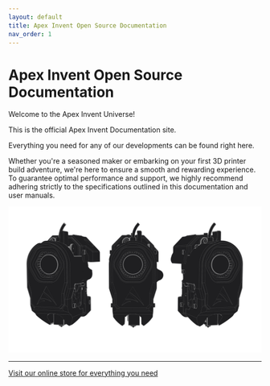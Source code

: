 ```yaml
---
layout: default
title: Apex Invent Open Source Documentation
nav_order: 1
---
```


# Apex Invent Open Source Documentation

Welcome to the Apex Invent Universe!

This is the official Apex Invent Documentation site. 

Everything you need for any of our developments can be found right here.

Whether you're a seasoned maker or embarking on your first 3D printer build adventure, we're here to ensure a smooth and rewarding experience. 
To guarantee optimal performance and support, we highly recommend adhering strictly to the specifications outlined in this documentation and user manuals.




![](./assets/apexflow.png)

---

[Visit our online store for everything you need](https://apexinvent.co.za/)

